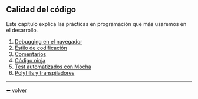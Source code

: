 ## Calidad del código

Este capítulo explica las prácticas en programación que más usaremos en el desarrollo.

1. [Debugging en el navegador](https://github.com/VictorHugoAguilar/javascript-interview-questions-explained/blob/main/theory/code-quality/debugging-chrome/readme.md)
2. [Estilo de codificación](https://github.com/VictorHugoAguilar/javascript-interview-questions-explained/blob/main/theory/code-quality/coding-style/readme.md)
3. [Comentarios](https://github.com/VictorHugoAguilar/javascript-interview-questions-explained/blob/main/theory/code-quality/comments/readme.md)
4. [Código ninja]()
5. [Test automatizados con Mocha]()
6. [Polyfills y transpiladores]()

---
[⬅️ volver](https://github.com/VictorHugoAguilar/javascript-interview-questions-explained/blob/main/theory/readme.md)
